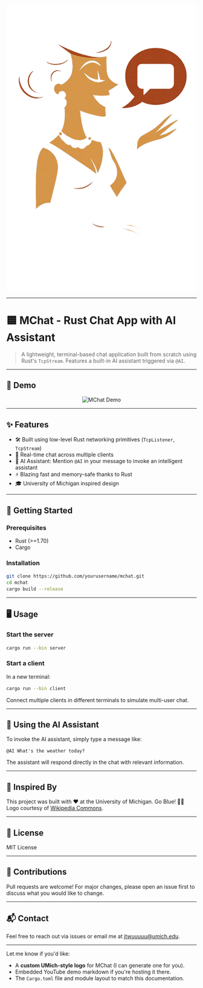 <p align="center">
  <img src="assets/logo.png" alt="MChat logo" width="600">
</p>



---
# 🟦 MChat - Rust Chat App with AI Assistant


> A lightweight, terminal-based chat application built from scratch using Rust's `TcpStream`. Features a built-in AI assistant triggered via `@AI`.

---

## 🎥 Demo


<p align="center">
  <img src="assets/demo.gif" alt="MChat Demo" width="600">
</p>

---

## ✨ Features

- 🛠 Built using low-level Rust networking primitives (`TcpListener`, `TcpStream`)
- 💬 Real-time chat across multiple clients
- 🤖 AI Assistant: Mention `@AI` in your message to invoke an intelligent assistant
- ⚡ Blazing fast and memory-safe thanks to Rust
- 🎓 University of Michigan inspired design

---

## 🚀 Getting Started

### Prerequisites

- Rust (>=1.70)
- Cargo

### Installation

```bash
git clone https://github.com/yourusername/mchat.git
cd mchat
cargo build --release
````

---

## 🖥️ Usage

### Start the server

```bash
cargo run --bin server
```

### Start a client

In a new terminal:

```bash
cargo run --bin client
```

Connect multiple clients in different terminals to simulate multi-user chat.

---

## 🧠 Using the AI Assistant

To invoke the AI assistant, simply type a message like:

```
@AI What's the weather today?
```

The assistant will respond directly in the chat with relevant information.

---

## 🏫 Inspired By

This project was built with ❤️ at the University of Michigan. Go Blue! 💙💛
Logo courtesy of [Wikipedia Commons](https://en.wikipedia.org/wiki/File:Michigan_Wolverines_logo.svg).

---

## 📄 License

MIT License

---

## 🤝 Contributions

Pull requests are welcome! For major changes, please open an issue first to discuss what you would like to change.

---

## 📬 Contact

Feel free to reach out via issues or email me at [jtwuuuuu@umich.edu](mailto:your-email@umich.edu).

---

Let me know if you'd like:

- A **custom UMich-style logo** for MChat (I can generate one for you).
- Embedded YouTube demo markdown if you're hosting it there.
- The `Cargo.toml` file and module layout to match this documentation.

